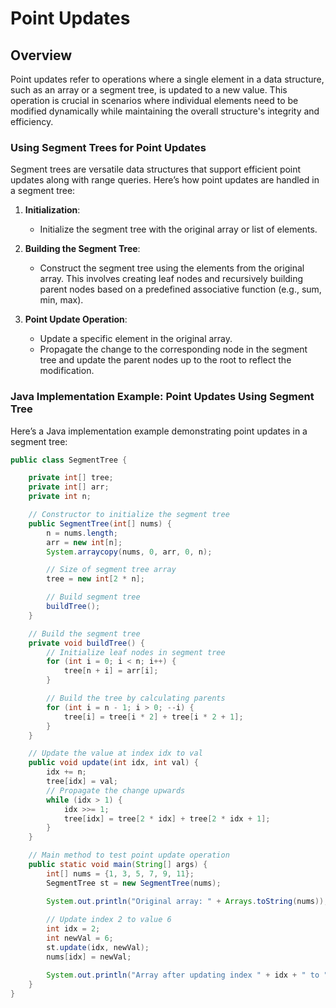 # Point Updates

## Overview

Point updates refer to operations where a single element in a data structure, such as an array or a segment tree, is updated to a new value. This operation is crucial in scenarios where individual elements need to be modified dynamically while maintaining the overall structure's integrity and efficiency.

### Using Segment Trees for Point Updates

Segment trees are versatile data structures that support efficient point updates along with range queries. Here’s how point updates are handled in a segment tree:

1. **Initialization**:
   - Initialize the segment tree with the original array or list of elements.

2. **Building the Segment Tree**:
   - Construct the segment tree using the elements from the original array. This involves creating leaf nodes and recursively building parent nodes based on a predefined associative function (e.g., sum, min, max).

3. **Point Update Operation**:
   - Update a specific element in the original array.
   - Propagate the change to the corresponding node in the segment tree and update the parent nodes up to the root to reflect the modification.

### Java Implementation Example: Point Updates Using Segment Tree

Here’s a Java implementation example demonstrating point updates in a segment tree:

```java
public class SegmentTree {

    private int[] tree;
    private int[] arr;
    private int n;

    // Constructor to initialize the segment tree
    public SegmentTree(int[] nums) {
        n = nums.length;
        arr = new int[n];
        System.arraycopy(nums, 0, arr, 0, n);

        // Size of segment tree array
        tree = new int[2 * n];

        // Build segment tree
        buildTree();
    }

    // Build the segment tree
    private void buildTree() {
        // Initialize leaf nodes in segment tree
        for (int i = 0; i < n; i++) {
            tree[n + i] = arr[i];
        }

        // Build the tree by calculating parents
        for (int i = n - 1; i > 0; --i) {
            tree[i] = tree[i * 2] + tree[i * 2 + 1];
        }
    }

    // Update the value at index idx to val
    public void update(int idx, int val) {
        idx += n;
        tree[idx] = val;
        // Propagate the change upwards
        while (idx > 1) {
            idx >>= 1;
            tree[idx] = tree[2 * idx] + tree[2 * idx + 1];
        }
    }

    // Main method to test point update operation
    public static void main(String[] args) {
        int[] nums = {1, 3, 5, 7, 9, 11};
        SegmentTree st = new SegmentTree(nums);

        System.out.println("Original array: " + Arrays.toString(nums));
        
        // Update index 2 to value 6
        int idx = 2;
        int newVal = 6;
        st.update(idx, newVal);
        nums[idx] = newVal;

        System.out.println("Array after updating index " + idx + " to " + newVal + ": " + Arrays.toString(nums));
    }
}
